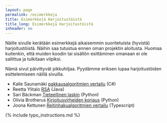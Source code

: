 ```yaml
---
layout: page
permalink: /esimerkkeja
title: Esimerkkejä Harjoitustöistä
title_long: Esimerkkejä Harjoitustöistä
inheader: no
---
```


Näille sivulle kerätään esimerkkejä aikaisemmin suoritetuista (hyvistä) harjoitustöistä. 
Näihin saa tutustua ennen oman projektin aloitusta. Huomaa kuitenkin, että muiden koodin tai sisällön esittäminen omanaan ei ole sallittua ja tulkitaan vilpiksi.

Nämä sivut päivittyvät pikkuhiljaa. Pyydämme eriksen lupaa harjoitustöiden esittelemiseen näillä sivuilla. 

- Kalle Saunamäki [pakkausalgoritmien vertailu](https://github.com/ksaunamaki/tiralabra) (C#)
- Reetta Ylitalo [RSA](https://github.com/ylireetta/tiralabra-rsa) (Java)
- Sari Bäckman [Tieteellinen laskin](https://github.com/sari-bee/tieteellinen_laskin) (Python)
- Olivia Brotherus [Kirjoitusvirheiden korjaus](https://github.com/brotholi/tiralabra) (Python)
- Joona Kettunen [Reitinhakualgoritmien vertailu](https://github.com/joonarafael/visualpathfinder) (Typescript)


{% include typo_instructions.md %}
